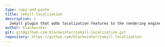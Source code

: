 ```yaml
---
type: copy-and-paste
title: jekyll-localization
description: >
  Jekyll plugin that adds localization features to the rendering engine.
author: blackwinter
git: git@github.com:blackwinter/jekyll-localization.git
repository: https://github.com/blackwinter/jekyll-localization
---
```


